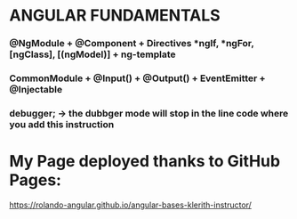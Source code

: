 # ANGULAR FUNDAMENTALS

### @NgModule + @Component + Directives *ngIf, *ngFor, [ngClass], [(ngModel)] + ng-template
### CommonModule + @Input() + @Output() + EventEmitter + @Injectable
### debugger; -> the dubbger mode will stop in the line code where you add this instruction

# My Page deployed thanks to GitHub Pages:
https://rolando-angular.github.io/angular-bases-klerith-instructor/
